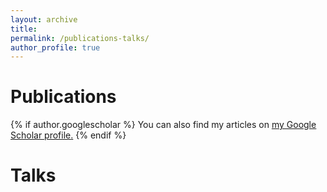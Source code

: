 ```yaml
---
layout: archive
title: 
permalink: /publications-talks/
author_profile: true
---
```


Publications
=====
{% if author.googlescholar %}
  You can also find my articles on <u><a href="{{author.googlescholar}}">my Google Scholar profile</a>.</u>
{% endif %}



Talks
=====
